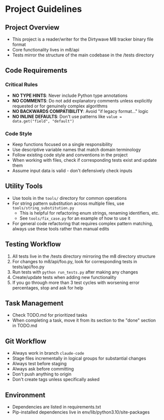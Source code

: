 # Project Guidelines

## Project Overview
- This project is a reader/writer for the Dirtywave M8 tracker binary file format
- Core functionality lives in m8/api
- Tests mirror the structure of the main codebase in the /tests directory

## Code Requirements

### Critical Rules
- **NO TYPE HINTS**: Never include Python type annotations
- **NO COMMENTS**: Do not add explanatory comments unless explicitly requested or for genuinely complex algorithms
- **NO BACKWARDS COMPATIBILITY**: Avoid "if legacy format..." logic
- **NO INLINE DEFAULTS**: Don't use patterns like `value = data.get("field", "default")`

### Code Style
- Keep functions focused on a single responsibility
- Use descriptive variable names that match domain terminology
- Follow existing code style and conventions in the project
- When working with files, check if corresponding tests exist and update them
- Assume input data is valid - don't defensively check inputs

## Utility Tools
- Use tools in the `tools/` directory for common operations
- For string pattern substitution across multiple files, use `tools/string_substitution.py`
  - This is helpful for refactoring enum strings, renaming identifiers, etc.
  - See `tools/fix_case.py` for an example of how to use it
- For general code refactoring that requires complex pattern matching, always use these tools rather than manual edits

## Testing Workflow
1. All tests live in the /tests directory mirroring the m8 directory structure
2. For changes to m8/api/foo.py, look for corresponding tests in tests/api/foo.py
3. Run tests with `python run_tests.py` after making any changes
4. Create/update tests when adding new functionality
5. If you go through more than 3 test cycles with worsening error percentages, stop and ask for help

## Task Management
- Check TODO.md for prioritized tasks
- When completing a task, move it from its section to the "done" section in TODO.md

## Git Workflow
- Always work in branch `claude-code`
- Stage files incrementally in logical groups for substantial changes
- Always test before staging
- Always ask before committing
- Don't push anything to origin
- Don't create tags unless specifically asked

## Environment
- Dependencies are listed in requirements.txt
- Pip-installed dependencies live in env/lib/python3.10/site-packages